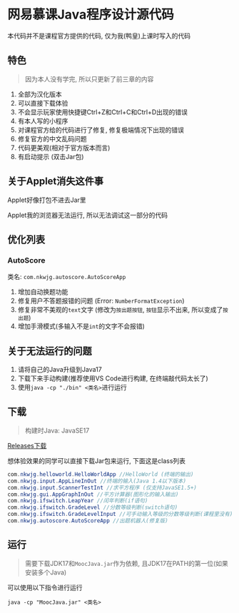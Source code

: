 # 网易慕课Java程序设计源代码

本代码并不是课程官方提供的代码, 仅为我(鸭皇)上课时写入的代码

## 特色

> 因为本人没有学完, 所以只更新了前三章的内容

1. 全部为汉化版本
2. 可以直接下载体验
3. 不会显示玩家使用快捷键Ctrl+Z和Ctrl+C和Ctrl+D出现的错误
4. 有本人写的小程序
5. 对课程官方给的代码进行了修复, 修复极端情况下出现的错误
6. 修复官方的中文乱码问题
7. 代码更美观(相对于官方版本而言)
8. 有启动提示 (双击Jar包)


## 关于Applet消失这件事

Applet好像打包不进去Jar里

Applet我的浏览器无法运行, 所以无法调试这一部分的代码
## 优化列表
### AutoScore

类名: `com.nkwjg.autoscore.AutoScoreApp`

1. 增加自动换题功能
2. 修复用户不答题报错的问题 (Error: `NumberFormatException`)
4. 修复非常不美观的`text`文字 (修改为`按出题按钮`, `按钮`显示不出来, 所以变成了`按出题`)
5. 增加手滑模式(多输入不是`int`的文字不会报错)

## 关于无法运行的问题

1. 请将自己的Java升级到Java17
2. 下载下来手动构建(推荐使用VS Code进行构建, 在终端敲代码太长了)
3. 使用`java -cp "./bin" <类名>`进行运行


## 下载

> 构建时Java: JavaSE17

[Releases下载](https://github.com/chenmy1903/MoocJava/releases)

想体验效果的同学可以直接下载Jar包来运行, 下面这是class列表

```java
com.nkwjg.helloworld.HelloWorldApp //HelloWorld (终端的输出)
com.nkwjg.input.AppLineInOut //终端的输入(Java 1.4以下版本)
com.nkwjg.input.ScannerTestInt //求平方程序 (仅支持JavaSE1.5+)
com.nkwjg.gui.AppGraphInOut //平方计算器(图形化的输入输出)
com.nkwjg.ifswitch.LeapYear //闰年判断(if语句)
com.nkwjg.ifswitch.GradeLevel //分数等级判断(switch语句)
com.nkwjg.ifswitch.GradeLevelInput //可手动输入等级的分数等级判断(课程里没有)
com.nkwjg.autoscore.AutoScoreApp //出题机器人(修复版)
```

## 运行

> 需要下载JDK17和`MoocJava.jar`作为依赖, 且JDK17在PATH的第一位(如果安装多个Java)

可以使用以下指令进行运行

```batch
java -cp "MoocJava.jar" <类名>
```
